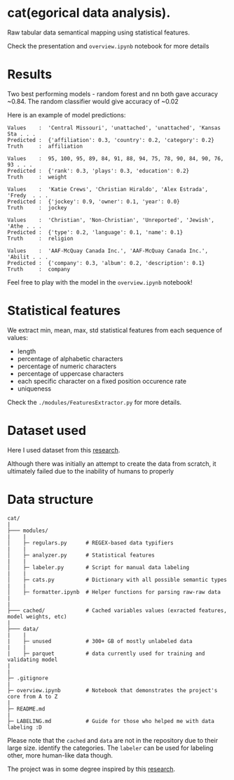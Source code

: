 # cat(egorical data analysis).

Raw tabular data semantical mapping using statistical features. 

Check the presentation and `overview.ipynb` notebook for more details

# Results 
Two best performing models - random forest and nn both gave accuracy ~0.84. The random classifier would give accuracy of ~0.02

Here is an example of model predictions:
```
Values    :  'Central Missouri', 'unattached', 'unattached', 'Kansas Sta . . .
Predicted :  {'affiliation': 0.3, 'country': 0.2, 'category': 0.2}
Truth     :  affiliation 

Values    :  95, 100, 95, 89, 84, 91, 88, 94, 75, 78, 90, 84, 90, 76, 93 . . .
Predicted :  {'rank': 0.3, 'plays': 0.3, 'education': 0.2}
Truth     :  weight 

Values    :  'Katie Crews', 'Christian Hiraldo', 'Alex Estrada', 'Fredy  . . .
Predicted :  {'jockey': 0.9, 'owner': 0.1, 'year': 0.0}
Truth     :  jockey 

Values    :  'Christian', 'Non-Christian', 'Unreported', 'Jewish', 'Athe . . .
Predicted :  {'type': 0.2, 'language': 0.1, 'name': 0.1}
Truth     :  religion 

Values    :  'AAF-McQuay Canada Inc.', 'AAF-McQuay Canada Inc.', 'Abilit . . .
Predicted :  {'company': 0.3, 'album': 0.2, 'description': 0.1}
Truth     :  company
```

Feel free to play with the model in the `overview.ipynb` notebook!

# Statistical features 
We extract min, mean, max, std statistical features from each sequence of values:
  - length
  - percentage of alphabetic characters
  - percentage of numeric characters
  - percentage of uppercase characters
  - each specific character on a fixed position occurence rate
  - uniqueness

Check the ```./modules/FeaturesExtractor.py``` for more details.
  

# Dataset used
Here I used dataset from this [research](https://arxiv.org/pdf/1905.10688.pdf).

Although there was initially an attempt to create the data from scratch, it ultimately failed due to the inability of humans to properly 

# Data structure
```
cat/
|
├─── modules/
|    |
│    ├─ regulars.py      # REGEX-based data typifiers
|    |
│    ├─ analyzer.py      # Statistical features
|    |
│    ├─ labeler.py       # Script for manual data labeling
|    |
│    ├─ cats.py          # Dictionary with all possible semantic types
|    |
│    ├─ formatter.ipynb  # Helper functions for parsing raw-raw data
|
|
├─── cached/             # Cached variables values (exracted features, model weights, etc)
|
├─── data/
|    |
|    ├─ unused           # 300+ GB of mostly unlabeled data
|    |
|    ├─ parquet          # data currently used for training and validating model
|    
|
├─ .gitignore
|
├─ overview.ipynb        # Notebook that demonstrates the project's core from A to Z
|
├─ README.md
|
├─ LABELING.md           # Guide for those who helped me with data labeling :D
```

Please note that the `cached` and `data` are not in the repository due to their large size.
identify the categories. The ```labeler``` can be used for labeling other, more human-like data though.

The project was in some degree inspired by this [research](https://arxiv.org/pdf/1905.10688.pdf).
